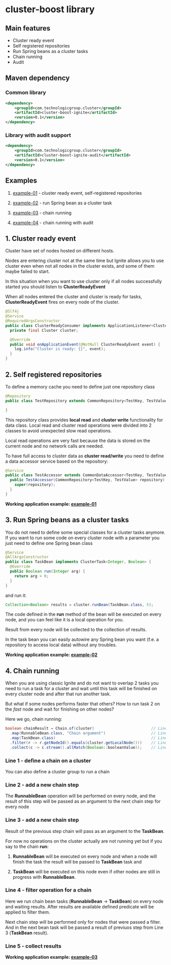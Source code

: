 # cluster-boost library

## Main features

- Cluster ready event
- Self registered repositories
- Run Spring beans as a cluster tasks
- Chain running
- Audit

## Maven dependency

### Common library

```xml
<dependency>
    <groupId>com.technologicgroup.cluster</groupId>
    <artifactId>cluster-boost-ignite</artifactId>
    <version>0.1</version>
</dependency>
```

### Library with audit support

```xml
<dependency>
    <groupId>com.technologicgroup.cluster</groupId>
    <artifactId>cluster-boost-ignite-audit</artifactId>
    <version>0.1</version>
</dependency>
```

## Examples

1. [example-01](https://github.com/technologicgroup/cluster-boost/tree/master/examples/example-01) - cluster ready event, self-registered repositories 

1. [example-02](https://github.com/technologicgroup/cluster-boost/tree/master/examples/example-02) - run Spring bean as a cluster task  

1. [example-03](https://github.com/technologicgroup/cluster-boost/tree/master/examples/example-03) - chain running   

1. [example-04](https://github.com/technologicgroup/cluster-boost/tree/master/examples/example-04) - chain running with audit

## 1. Cluster ready event

Cluster have set of nodes hosted on different hosts.

Nodes are entering cluster not at the same time but Ignite 
allows you to use cluster even when not all nodes in the cluster 
exists, and some of them maybe failed to start.

In this situation when you want to use cluster only if all 
nodes successfully started you should listen to **ClusterReadyEvent**

When all nodes entered the cluster and cluster is ready for tasks, 
**ClusterReadyEvent** fires on every node of the cluster.

```java
@Slf4j
@Service
@RequiredArgsConstructor
public class ClusterReadyConsumer implements ApplicationListener<ClusterReadyEvent> {
  private final Cluster cluster;

  @Override
  public void onApplicationEvent(@NotNull ClusterReadyEvent event) {
    log.info("Cluster is ready: {}", event);
  }
}
```

## 2. Self registered repositories

To define a memory cache you need to define just one repository class

```java
@Repository
public class TestRepository extends CommonRepository<TestKey, TestValue> {

}
```

This repository class provides **local read** and **cluster write** functionality for data class.
Local read and cluster read operations were divided into 2 classes to avoid unexpected slow read operations.

Local read operations are very fast because the data is stored on the current node and no network calls are needed. 

To have full access to cluster data as **cluster read/write** you need to define 
a data accessor service based on the repository:

```java
@Service
public class TestAccessor extends CommonDataAccessor<TestKey, TestValue> {
  public TestAccessor(CommonRepository<TestKey, TestValue> repository) {
    super(repository);
  }
}
```

**Working application example: [example-01](https://github.com/technologicgroup/cluster-boost/tree/master/examples/example-01)** 

## 3. Run Spring beans as a cluster tasks

You do not need to define some special classes for a cluster tasks anymore.
If you want to run some code on every cluster node with a parameter you just need to define one Spring bean class

```java
@Service
@AllArgsConstructor
public class TaskBean implements ClusterTask<Integer, Boolean> {
  @Override
  public Boolean run(Integer arg) {
    return arg > 0;
  }
}
```

and run it:

```java
Collection<Boolean> results = cluster.runBean(TaskBean.class, 5);
```

The code defined in the **run** method of the bean will be executed on every 
node, and you can feel like it is a local operation for you.

Result from every node will be collected to the collection of results.

In the task bean you can easily autowire any Spring bean you want 
(f.e. a repository to access local data) without any troubles. 

**Working application example: [example-02](https://github.com/technologicgroup/cluster-boost/tree/master/examples/example-02)** 

## 4. Chain running

When you are using classic Ignite and do not want to overlap 2 tasks
you need to run a task for a cluster and wait until this 
task will be finished on every cluster node and after that run another task. 

But what if some nodes performs faster that others?
How to run task 2 on the *fast* node and wait for finishing on other nodes? 

Here we go, chain running:

```java
boolean chainResult = Chain.of(cluster)                         // Line 1
  .map(RunnableBean.class, "Chain argument")                    // Line 2
  .map(TaskBean.class)                                          // Line 3
  .filter(r -> r.getNodeId().equals(cluster.getLocalNode()))    // Line 4  
  .collect(c -> c.stream().allMatch(Boolean::booleanValue));    // Line 5
```

### Line 1 - define a chain on a cluster

You can also define a cluster group to run a chain

### Line 2 - add a new chain step 

The **RunnableBean** operation will be performed on every node, and
the result of this step will be passed as an argument to the next chain step for every node

### Line 3 - add a new chain step
 
Result of the previous step chain will pass as an argument to the **TaskBean**.

For now no operations on the cluster actually are not running yet but if you say to the chain **run**: 

1. **RunnableBean** will be executed on every node and when a node will finish the task the result will be passed to **TaskBean** task and 

2. **TaskBean** will be executed on this node even if other nodes are still in progress with **RunnableBean**.

### Line 4 - filter operation for a chain
Here we run chain bean tasks (**RunnableBean** -> **TaskBean**) on every node and waiting results.
After results are available defined predicate will be applied to filter them.

Next chain step will be performed only for nodes that were passed a filter. And in the next bean task will be passed a result 
of previuos step from Line 3 (**TaskBean** result).

### Line 5 - collect results  

**Working application example: [example-03](https://github.com/technologicgroup/cluster-boost/tree/master/examples/example-03)** 
